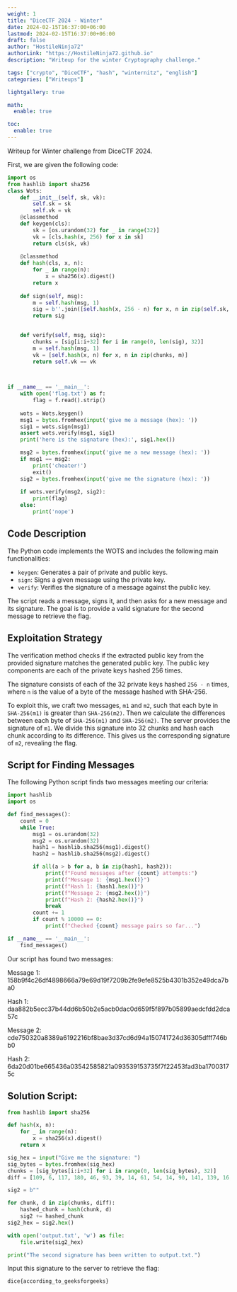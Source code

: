 ```yaml
---
weight: 1
title: "DiceCTF 2024 - Winter"
date: 2024-02-15T16:37:00+06:00
lastmod: 2024-02-15T16:37:00+06:00
draft: false
author: "HostileNinja72"
authorLink: "https://HostileNinja72.github.io"
description: "Writeup for the winter Cryptography challenge."

tags: ["crypto", "DiceCTF", "hash", "winternitz", "english"]
categories: ["Writeups"]

lightgallery: true

math:
  enable: true

toc:
  enable: true
---
```


Writeup for Winter challenge from DiceCTF 2024.

<!--more-->

First, we are given the following code:

```python
import os
from hashlib import sha256
class Wots:
    def __init__(self, sk, vk):
        self.sk = sk
        self.vk = vk
    @classmethod
    def keygen(cls):
        sk = [os.urandom(32) for _ in range(32)]
        vk = [cls.hash(x, 256) for x in sk]
        return cls(sk, vk)
        
    @classmethod
    def hash(cls, x, n):
        for _ in range(n):
            x = sha256(x).digest()
        return x
        
    def sign(self, msg):
        m = self.hash(msg, 1)
        sig = b''.join([self.hash(x, 256 - n) for x, n in zip(self.sk, m)])
        return sig

  
    def verify(self, msg, sig):
        chunks = [sig[i:i+32] for i in range(0, len(sig), 32)]
        m = self.hash(msg, 1)
        vk = [self.hash(x, n) for x, n in zip(chunks, m)]
        return self.vk == vk

  

if __name__ == '__main__':
    with open('flag.txt') as f:
        flag = f.read().strip()
        
    wots = Wots.keygen()
    msg1 = bytes.fromhex(input('give me a message (hex): '))
    sig1 = wots.sign(msg1)
    assert wots.verify(msg1, sig1)
    print('here is the signature (hex):', sig1.hex())

    msg2 = bytes.fromhex(input('give me a new message (hex): '))
    if msg1 == msg2:
        print('cheater!')
        exit()
    sig2 = bytes.fromhex(input('give me the signature (hex): '))
    
    if wots.verify(msg2, sig2):
        print(flag)
    else:
        print('nope')

```

## Code Description

The Python code implements the WOTS and includes the following main functionalities:

- `keygen`: Generates a pair of private and public keys.
- `sign`: Signs a given message using the private key.
- `verify`: Verifies the signature of a message against the public key.

The script reads a message, signs it, and then asks for a new message and its signature. The goal is to provide a valid signature for the second message to retrieve the flag.

## Exploitation Strategy

The verification method checks if the extracted public key from the provided signature matches the generated public key. The public key components are each of the private keys hashed 256 times.

The signature consists of each of the 32 private keys hashed `256 - n` times, where `n` is the value of a byte of the message hashed with SHA-256.

To exploit this, we craft two messages, `m1` and `m2`, such that each byte in `SHA-256(m1)` is greater than `SHA-256(m2)`. Then we calculate the differences between each byte of `SHA-256(m1)` and `SHA-256(m2)`. The server provides the signature of `m1`. We divide this signature into 32 chunks and hash each chunk according to its difference. This gives us the corresponding signature of `m2`, revealing the flag.

## Script for Finding Messages

The following Python script finds two messages meeting our criteria:

```python
import hashlib
import os

def find_messages():
    count = 0
    while True:
        msg1 = os.urandom(32)
        msg2 = os.urandom(32)
        hash1 = hashlib.sha256(msg1).digest()
        hash2 = hashlib.sha256(msg2).digest()

        if all(a > b for a, b in zip(hash1, hash2)):
            print(f"Found messages after {count} attempts:")
            print(f"Message 1: {msg1.hex()}")
            print(f"Hash 1: {hash1.hex()}")
            print(f"Message 2: {msg2.hex()}")
            print(f"Hash 2: {hash2.hex()}")
            break
        count += 1
        if count % 10000 == 0:
            print(f"Checked {count} message pairs so far...")

if __name__ == '__main__':
    find_messages()
```
Our script has found two messages:

Message 1: 158b9f4c26df4898666a79e69d19f7209b2fe9efe8525b4301b352e49dca7ba0

Hash 1:    daa882b5ecc37b44dd6b50b2e5acb0dac0d659f5f897b05899aedcfdd2dca57c

Message 2: cde750320a8389a6192216bf8bae3d37cd6d94a150741724d36305dfff746bb0

Hash 2:    6da20d01be665436a03542585821a093539153735f7f22453fad3ba17003175c


## Solution Script:

```python
from hashlib import sha256

def hash(x, n):
    for _ in range(n):
        x = sha256(x).digest()
    return x

sig_hex = input("Give me the signature: ")
sig_bytes = bytes.fromhex(sig_hex)
chunks = [sig_bytes[i:i+32] for i in range(0, len(sig_bytes), 32)]
diff = [109, 6, 117, 180, 46, 93, 39, 14, 61, 54, 14, 90, 141, 139, 16, 71, 109, 69, 6, 130, 153, 24, 142, 19, 90, 1, 161, 92, 98, 217, 142, 32]

sig2 = b""

for chunk, d in zip(chunks, diff):
    hashed_chunk = hash(chunk, d)
    sig2 += hashed_chunk
sig2_hex = sig2.hex()

with open('output.txt', 'w') as file:
    file.write(sig2_hex)

print("The second signature has been written to output.txt.")
``` 

Input this signature to the server to retrieve the flag: 

`dice{according_to_geeksforgeeks}`